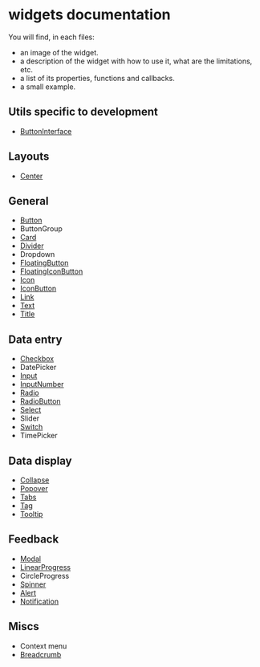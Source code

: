 # widgets documentation
You will find, in each files:
- an image of the widget.
- a description of the widget with how to use it, what are the limitations, etc.
- a list of its properties, functions and callbacks.
- a small example.

## Utils specific to development
- [ButtonInterface](widgets/button-interface.md)

## Layouts
- [Center](widgets/center.md)

## General
- [Button](widgets/button.md)
- ButtonGroup
- [Card](widgets/card.md)
- [Divider](widgets/divider.md)
- Dropdown
- [FloatingButton](widgets/floating-button.md)
- [FloatingIconButton](widgets/floating-icon-button.md)
- [Icon](widgets/icon.md)
- [IconButton](widgets/icon-button.md)
- [Link](widgets/link.md)
- [Text](widgets/text.md)
- [Title](widgets/title.md)

## Data entry
- [Checkbox](widgets/checkbox.md)
- DatePicker
- [Input](widgets/input.md)
- [InputNumber](widgets/input-number.md)
- [Radio](widgets/radio.md)
- [RadioButton](widgets/radio-button.md)
- [Select](widgets/select.md)
- Slider
- [Switch](widgets/switch.md)
- TimePicker

## Data display
- [Collapse](widgets/collapse.md)
- [Popover](widgets/popover.md)
- [Tabs](widgets/tabs.md)
- [Tag](widgets/tag.md)
- [Tooltip](widgets/tooltip.md)

## Feedback
- [Modal](widgets/modal.md)
- [LinearProgress](widgets/linear-progress.md)
- CircleProgress
- [Spinner](widgets/spinner.md)
- [Alert](widgets/alert.md)
- [Notification](widgets/notification.md)

## Miscs
- Context menu
- [Breadcrumb](widgets/breadcrumb.md)